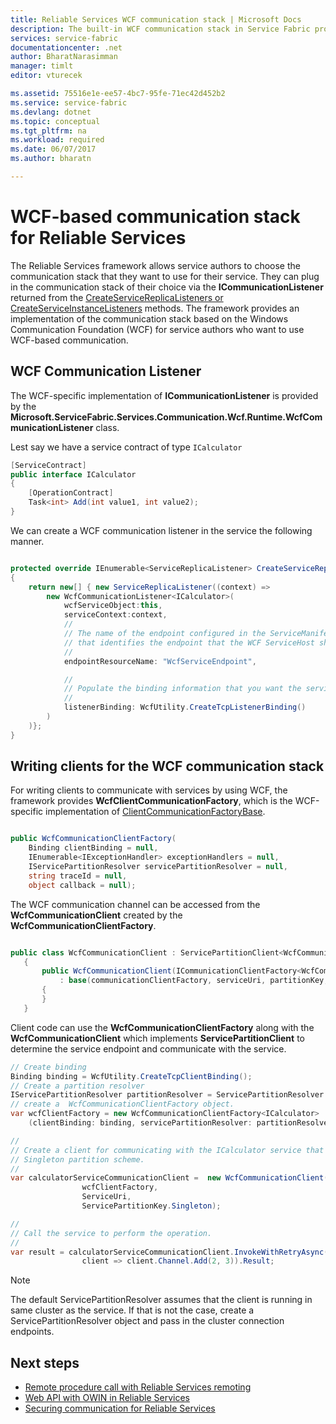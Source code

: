 ```yaml
---
title: Reliable Services WCF communication stack | Microsoft Docs
description: The built-in WCF communication stack in Service Fabric provides client-service WCF communication for Reliable Services.
services: service-fabric
documentationcenter: .net
author: BharatNarasimman
manager: timlt
editor: vturecek

ms.assetid: 75516e1e-ee57-4bc7-95fe-71ec42d452b2
ms.service: service-fabric
ms.devlang: dotnet
ms.topic: conceptual
ms.tgt_pltfrm: na
ms.workload: required
ms.date: 06/07/2017
ms.author: bharatn

---
```

# WCF-based communication stack for Reliable Services
The Reliable Services framework allows service authors to choose the communication stack that they want to use for their service. They can plug in the communication stack of their choice via the **ICommunicationListener** returned from the [CreateServiceReplicaListeners or CreateServiceInstanceListeners](service-fabric-reliable-services-communication.md) methods. The framework provides an implementation of the communication stack based on the Windows Communication Foundation (WCF) for service authors who want to use WCF-based communication.

## WCF Communication Listener
The WCF-specific implementation of **ICommunicationListener** is provided by the **Microsoft.ServiceFabric.Services.Communication.Wcf.Runtime.WcfCommunicationListener** class.

Lest say we have a service contract of type `ICalculator`

```csharp
[ServiceContract]
public interface ICalculator
{
    [OperationContract]
    Task<int> Add(int value1, int value2);
}
```

We can create a WCF communication listener in the service the following manner.

```csharp

protected override IEnumerable<ServiceReplicaListener> CreateServiceReplicaListeners()
{
    return new[] { new ServiceReplicaListener((context) =>
        new WcfCommunicationListener<ICalculator>(
            wcfServiceObject:this,
            serviceContext:context,
            //
            // The name of the endpoint configured in the ServiceManifest under the Endpoints section
            // that identifies the endpoint that the WCF ServiceHost should listen on.
            //
            endpointResourceName: "WcfServiceEndpoint",

            //
            // Populate the binding information that you want the service to use.
            //
            listenerBinding: WcfUtility.CreateTcpListenerBinding()
        )
    )};
}

```

## Writing clients for the WCF communication stack
For writing clients to communicate with services by using WCF, the framework provides **WcfClientCommunicationFactory**, which is the WCF-specific implementation of [ClientCommunicationFactoryBase](service-fabric-reliable-services-communication.md).

```csharp

public WcfCommunicationClientFactory(
    Binding clientBinding = null,
    IEnumerable<IExceptionHandler> exceptionHandlers = null,
    IServicePartitionResolver servicePartitionResolver = null,
    string traceId = null,
    object callback = null);
```

The WCF communication channel can be accessed from the **WcfCommunicationClient** created by the **WcfCommunicationClientFactory**.

```csharp

public class WcfCommunicationClient : ServicePartitionClient<WcfCommunicationClient<ICalculator>>
   {
       public WcfCommunicationClient(ICommunicationClientFactory<WcfCommunicationClient<ICalculator>> communicationClientFactory, Uri serviceUri, ServicePartitionKey partitionKey = null, TargetReplicaSelector targetReplicaSelector = TargetReplicaSelector.Default, string listenerName = null, OperationRetrySettings retrySettings = null)
           : base(communicationClientFactory, serviceUri, partitionKey, targetReplicaSelector, listenerName, retrySettings)
       {
       }
   }

```

Client code can use the **WcfCommunicationClientFactory** along with the **WcfCommunicationClient** which implements **ServicePartitionClient** to determine the service endpoint and communicate with the service.

```csharp
// Create binding
Binding binding = WcfUtility.CreateTcpClientBinding();
// Create a partition resolver
IServicePartitionResolver partitionResolver = ServicePartitionResolver.GetDefault();
// create a  WcfCommunicationClientFactory object.
var wcfClientFactory = new WcfCommunicationClientFactory<ICalculator>
    (clientBinding: binding, servicePartitionResolver: partitionResolver);

//
// Create a client for communicating with the ICalculator service that has been created with the
// Singleton partition scheme.
//
var calculatorServiceCommunicationClient =  new WcfCommunicationClient(
                wcfClientFactory,
                ServiceUri,
                ServicePartitionKey.Singleton);

//
// Call the service to perform the operation.
//
var result = calculatorServiceCommunicationClient.InvokeWithRetryAsync(
                client => client.Channel.Add(2, 3)).Result;

```
> [!NOTE]
> The default ServicePartitionResolver assumes that the client is running in same cluster as the service. If that is not the case, create a ServicePartitionResolver object and pass in the cluster connection endpoints.
> 
> 

## Next steps
* [Remote procedure call with Reliable Services remoting](service-fabric-reliable-services-communication-remoting.md)
* [Web API with OWIN in Reliable Services](service-fabric-reliable-services-communication-webapi.md)
* [Securing communication for Reliable Services](service-fabric-reliable-services-secure-communication.md)

